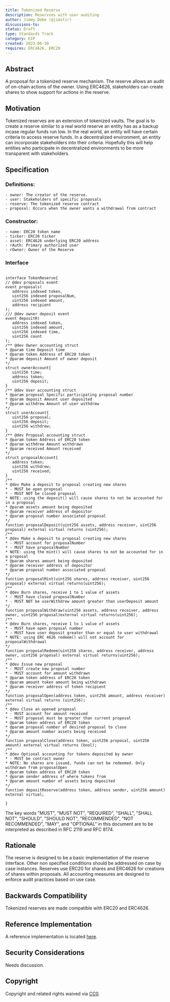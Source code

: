 ```yaml
---
title: Tokenized Reserve
description: Reservses with user auditing
author: Jimmy Debe (@jimstir)
discussions-to: 
status: Draft
type: Standards Track
category: EIP
created: 2023-06-30
requires: ERC4626, ERC20
---
```


## Abstract

A proposal for a tokenized reserve mechanism. The reserve allows an audit of on-chain actions of the owner. Using ERC4626, stakeholders can create shares to show support for actions in the reserve.

## Motivation

Tokenized reserves are an extension of tokenized vaults. The goal is to create a reserve similar to a real world reserve an entity has as a backup incase regular funds run low. In the real world, an entity will have certain criteria to access reserve funds. In a decentralized environment, an entity can incorporate stakeholders into their criteria. Hopefully this will help entities who participate in decentralized environments to be more transparent with stakeholders.

## Specification

### Definitions:

	- owner: The creator of the reserve.
	- user: Stakeholders of specific proposals
	- reserve: The tokenized reserve contract
	- proposal: Occurs when the owner wants a withdrawal from contract
 
### Constructor:
 
 	- name: ERC20 token name
  	- ticker: ERC20 ticker
   	- asset: ERC4626 underlying ERC20 address
	- rAuth: Primary authorized user
	- rOwner: Owner of the Reserve
 
 ### Interface
 
 ```solidity

interface TokenReserve{
// @dev proposals event
event proposals(
	address indexed token,
	uint256 indexed proposalNum,
	uint256 indexed amount,
	address recipient
 );
/// @dev owner deposit event
event depositR(
	address indexed token,
	uint256 indexed amount,
	uint256 indexed time,
	uint256 count
 );
/** @dev Owner accounting struct
* @param time Deposit time
* @param token Address of ERC20 token
* @param deposit Amount of owner deposit
*/
struct ownerAccount{
 	uint256 time;
 	address token;
 	uint256 deposit;
 }
/** @dev User accounting struct
* @param proposal Specific participating proposal number
* @param deposit Amount user deposited
* @param withdrew Amount of user withdrew
*/
 struct userAccount{
	uint256 proposal;
	uint256 deposit;
	uint256 withdrew;
 }
/** @dev Proposal accounting struct
* @param token Address of ERC20 token
* @param withdrew Amount withdrawn
* @param received Amount received
*/
 struct proposalAccount{
	address token;
	uint256 withdrew;
	uint256 received;
 }
/**
* @dev Make a deposit to proposal creating new shares
* - MUST be open proposal
* - MUST NOT be closed proposal
* NOTE: using the deposit() will cause shares to not be accounted for in a proposal
* @param assets amount being deposited
* @param receiver address of depositor
* @param proposal number associated proposal
*/
function proposalDeposit(uint256 assets, address receiver, uint256 proposal) external virtual returns (uint256);
/**
* @dev Make a deposit to proposal creating new shares
* - MUST account for proposalNumber
* - MUST have proposalNumber
* NOTE: using the mint() will cause shares to not be accounted for in a proposal
* @param shares amount being deposited
* @param receiver address of depositor
* @param proposal number associated proposal
*/
function proposalMint(uint256 shares, address receiver, uint256 proposal) external virtual returns(uint256);
/**
* @dev Burn shares, receive 1 to 1 value of assets
* - MUST have closed proposalNumber
* - MUST NOT be userWithdrew amount greater than userDeposit amount
*/
function proposalWithdraw(uint256 assets, address receiver, address owner, uint256 proposal)external virtual returns(uint256);
/**
* @dev Burn shares, receive 1 to 1 value of assets
* - MUST have open proposal number
* - MUST have user deposit greater than or equal to user withdrawal
* NOTE: using ERC 4626 redeem() will not account for proposalWithdrawal
*/
function proposalRedeem(uint256 shares, address receiver, address owner, uint256 proposal) external virtual returns(uint256);
/**
* @dev Issue new proposal
* - MUST create new proposal number
* - MUST account for amount withdrawn 
* @param token address of ERC20 token
* @param amount token amount being withdrawn
* @param receiver address of token recipient
*/
function proposalOpen(address token, uint256 amount, address receiver) external virtual returns (uint256);
/**
* @dev Close an opened proposal
 * - MUST account for amount received
 * - MUST proposal must be greater than current proposal
 * @param token address of ERC20 token
 * @param proposal number of desired proposal to close
 * @param amount number assets being received
 */
 function proposalClose(address token, uint256 proposal, uint256 amount) external virtual returns (bool);
/**
* @dev Optional accounting for tokens deposited by owner
 * - MUST be contract owner
 * NOTE: No shares are issued, funds can not be redeemed. Only withdrawn from proposalOpen
 * @param token address of ERC20 token
 * @param sender address of where tokens from
 * @param amount number of assets being deposited
 */
 function depositReserve(address token, address sender, uint256 amount) external virtual;

}
```				

The key words "MUST", "MUST NOT", "REQUIRED", "SHALL", "SHALL NOT", "SHOULD", "SHOULD NOT", "RECOMMENDED", "NOT RECOMMENDED", "MAY", and "OPTIONAL" in this document are to be interpreted as described in RFC 2119 and RFC 8174.

## Rationale

The reserve is designed to be a basic implementation of the reserve interface. Other non specified conditions should be addressed on case by case instances. Reserves use ERC20 for shares and ERC4626 for creations of shares within proposals. All accounting measures are designed to enforce audit practices based on use case. 

## Backwards Compatibility

Tokenized reserves are made compatible with ERC20 and ERC4626.


## Reference Implementation

A reference implementation is located [here](https://github.com/jimstir/Reserve-Vault).

## Security Considerations

Needs discussion.

## Copyright

Copyright and related rights waived via [CC0](../LICENSE.md).
